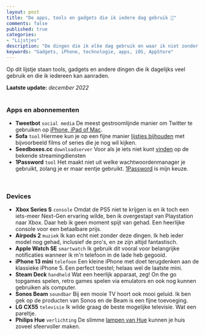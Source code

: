 ```yaml
---
layout: post
title: "De apps, tools en gadgets die ik iedere dag gebruik 📱"
comments: false
published: true
categories: 
- "Lijstjes"
description: "De dingen die ik elke dag gebruik en waar ik niet zonder kan.."
keywords: "Gadgets, iPhone, technologie, apps, iOS, AppStore"
---
```


Op dit lijstje staan tools, gadgets en andere dingen die ik dagelijks veel gebruik en die ik iedereen kan aanraden. 

**Laatste update:** *december 2022*
<br><br>
### Apps en abonnementen
- **Tweetbot** `social media` De meest gestroomlijnde manier om Twitter te gebruiken op <a href="https://tapbots.com/tweetbot/" target="_blank">iPhone, iPad of Mac</a>.
- **Sofa** `tool` Hiermee kun je op een fijne manier <a href="https://apps.apple.com/us/app/sofa-downtime-organizer/id1276554886" target="_blank">lijstjes bijhouden</a> met bijvoorbeeld films of series die je nog wil kijken.
- **Seedboxes.cc** `downloadserver` Voor als je iets niet kunt <a href="https://www.seexboxes.cc" target="_blank">vinden</a> op de bekende streamingdiensten
- **1Password** `tool` Het maakt niet uit welke wachtwoordenmanager je gebruikt, zolang je er maar eentje gebruikt. <a href="https://www.1password.com" target="_blank">1Password</a> is mijn keuze. 

<br>

### Devices
- **Xbox Series S** `console` Omdat de PS5 niet te krijgen is en ik toch een iets-meer Next-Gen ervaring wilde, ben ik overgestapt van Playstation naar Xbox. Daar heb ik geen moment spijt van gehad. Een heerlijke console voor een betaalbare prijs.
- **Airpods 2** `muziek` Ik kan echt niet zonder deze dingen. Ik heb ieder model nog gehad, inclusief de pro's, en ze zijn altijd fantastisch.
- **Apple Watch SE** `smartwatch` Ik gebruik dit vooral voor belangrijke notificaties wanneer ik m'n telefoon in de lade heb gegooid.
- **iPhone 13 mini** `telefoon` Een kleine iPhone met doet terugdenken aan de klassieke iPhone 5. Een perfect toestel; helaas wel de laatste mini.
- **Steam Deck** `handheld` Wat een heerlijk apparaat, zeg! On the go topgames spelen, retro games spelen via emulators en ook nog kunnen gebruiken als computer.
- **Sonos Beam** `soundbar` Bij een mooie TV hoort ook mooi geluid. Ik ben gek op de producten van Sonos en de Beam is een fijne toevoeging.
- **LG CX55** `televisie` Ik wilde graag de beste mogelijke televisie. Wat een pareltje.
- **Philips Hue** `verlichting` De slimme <a href="https://www.philips-hue.com/nl-nl" target="_blank">lampen van Hue</a> kunnen je huis zoveel sfeervoller maken. 




